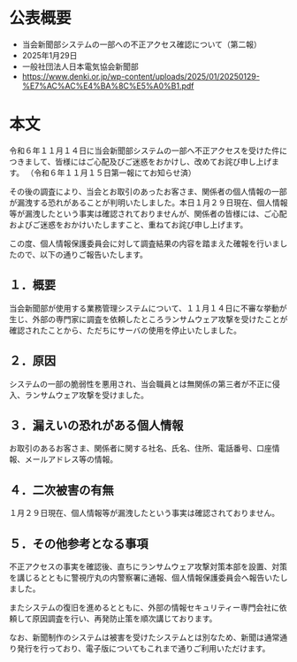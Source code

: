# 公表概要
- 当会新聞部システムの一部への不正アクセス確認について（第二報）
- 2025年1月29日
- 一般社団法人日本電気協会新聞部
- https://www.denki.or.jp/wp-content/uploads/2025/01/20250129-%E7%AC%AC%E4%BA%8C%E5%A0%B1.pdf

# 本文
令和６年１１月１４日に当会新聞部システムの一部へ不正アクセスを受けた件につきまして、皆様にはご心配及びご迷惑をおかけし、改めてお詫び申し上げます。
（令和６年１１月１５日第一報にてお知らせ済）

その後の調査により、当会とお取引のあったお客さま、関係者の個人情報の一部が漏洩する恐れがあることが判明いたしました。本日１月２９日現在、個人情報等が漏洩したという事実は確認されておりませんが、関係者の皆様には、ご心配およびご迷惑をおかけいたしますこと、重ねてお詫び申し上げます。

この度、個人情報保護委員会に対して調査結果の内容を踏まえた確報を行いましたので、以下の通りご報告いたします。

## １．概要
当会新聞部が使用する業務管理システムについて、１１月１４日に不審な挙動が生じ、外部の専門家に調査を依頼したところランサムウェア攻撃を受けたことが確認されたことから、ただちにサーバの使用を停止いたしました。

## ２．原因
システムの一部の脆弱性を悪用され、当会職員とは無関係の第三者が不正に侵入、ランサムウェア攻撃を受けました。

## ３．漏えいの恐れがある個人情報
お取引のあるお客さま、関係者に関する社名、氏名、住所、電話番号、口座情報、メールアドレス等の情報。

## ４．二次被害の有無
１月２９日現在、個人情報等が漏洩したという事実は確認されておりません。

## ５．その他参考となる事項
不正アクセスの事実を確認後、直ちにランサムウェア攻撃対策本部を設置、対策を講じるとともに警視庁丸の内警察署に通報、個人情報保護委員会へ報告いたしました。

またシステムの復旧を進めるとともに、外部の情報セキュリティー専門会社に依頼して原因調査を行い、再発防止策を順次講じております。

なお、新聞制作のシステムは被害を受けたシステムとは別なため、新聞は通常通り発行を行っており、電子版についてもこれまで通りご利用いただけます。
